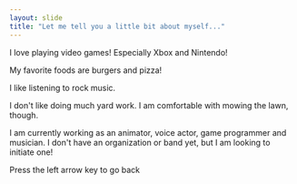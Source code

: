 ```yaml
---
layout: slide
title: "Let me tell you a little bit about myself..."
---
```


I love playing video games! Especially Xbox and Nintendo!

My favorite foods are burgers and pizza!

I like listening to rock music.

I don't like doing much yard work. I am comfortable with mowing the lawn, though.

I am currently working as an animator, voice actor, game programmer and musician. I don't have an organization or band yet, but I am looking to initiate one!



Press the left arrow key to go back
